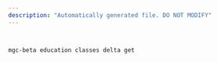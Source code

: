```yaml
---
description: "Automatically generated file. DO NOT MODIFY"
---
```


```bash


mgc-beta education classes delta get

```